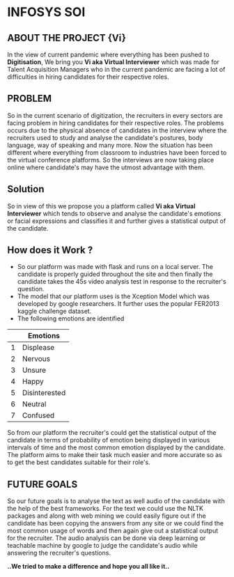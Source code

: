 
# INFOSYS SOI


## ABOUT THE PROJECT {Vi}

In the view of current pandemic where everything has been pushed to **Digitisation**, We bring you **Vi aka Virtual Interviewer** which was made for Talent Acquisition Managers who in the current pandemic are facing a lot of difficulties in hiring candidates for their respective roles.

## PROBLEM 

So in the current scenario of digitization, the recruiters in every sectors are facing problem in hiring candidates for their respective roles. The problems occurs due to the physical absence of candidates in the interview where the recruiters used to study and analyse the candidate's postures, body language, way of speaking and many more. Now the situation has been different where everything from classroom to industries have been forced to the virtual conference platforms. So the interviews are now taking place online where candidate's may have the utmost advantage with them.

## Solution

So in view of this we propose you a platform called **Vi aka Virtual Interviewer** which tends to observe and analyse the candidate's emotions or facial expressions and classifies it and further gives a statistical output of the candidate.

## How does it Work ?

 - So our platform was made with flask and runs on a local server. The candidate is properly guided throughout the site and then finally the candidate takes the 45s video analysis test in response to the recruiter's question. 
 - The model that our platform uses is the Xception Model which was developed by google researchers. It further uses the popular FER2013 kaggle challenge dataset.
 - The following emotions are identified 

| | Emotions |
|--|--|
| 1 | Displease |
| 2 | Nervous |
|3|Unsure|
| 4 | Happy |
| 5 | Disinterested |
|6| Neutral|
| 7 | Confused |

So from our platform the recruiter's could get the statistical output of the candidate in terms of probability of emotion being displayed in various intervals of time and the most common emotion displayed by the candidate.
The platform aims to make their task much easier and more accurate so as to get the best candidates suitable for their role's.

## FUTURE GOALS

So our future goals is to analyse the text as well audio of the candidate with the help of the best frameworks. 
For the text we could use the NLTK packages and along with web mining we could easily figure out if the candidate has been copying the answers from any site or we could find the most common usage of words and then again give out a statistical output for the recruiter.
The audio analysis can be done via deep learning or teachable machine by google to judge the candidate's audio while answering the recruiter's questions.

**..We tried to make a difference and hope you all like it..**
